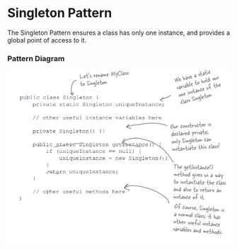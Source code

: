 # Singleton Pattern

The Singleton Pattern ensures a class has only one
instance, and provides a global point of access to it.
### Pattern Diagram
![img.png](img.png)
